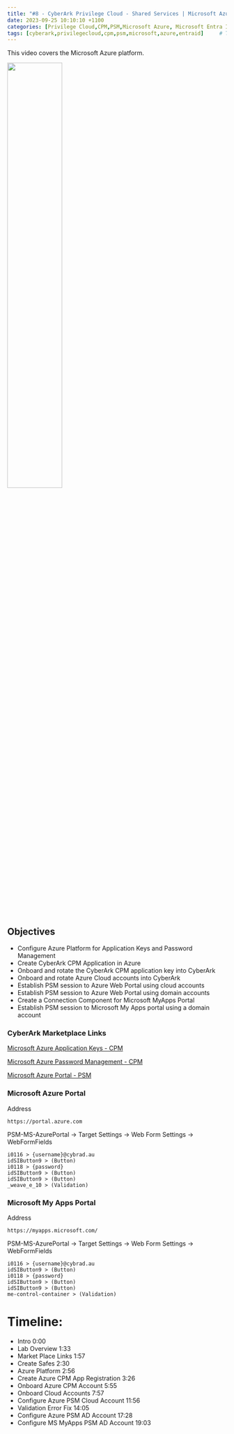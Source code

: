 ```yaml
---
title: "#8 - CyberArk Privilege Cloud - Shared Services | Microsoft Azure"
date: 2023-09-25 10:10:10 +1100
categories: [Privilege Cloud,CPM,PSM,Microsoft Azure, Microsoft Entra ID]
tags: [cyberark,privilegecloud,cpm,psm,microsoft,azure,entraid]     # TAG names should always be lowercase
---
```


This video covers the Microsoft Azure platform.

[<img src="https://i.ytimg.com/vi/bjHjosRtQ7s/maxresdefault.jpg" width="50%">](https://www.youtube.com/watch?v=bjHjosRtQ7s)
## Objectives
- Configure Azure Platform for Application Keys and Password Management
- Create CyberArk CPM Application in Azure
- Onboard and rotate the CyberArk CPM application key into CyberArk
- Onboard and rotate Azure Cloud accounts into CyberArk
- Establish PSM session to Azure Web Portal using cloud accounts
- Establish PSM session to Azure Web Portal using domain accounts
- Create a Connection Component for Microsoft MyApps Portal
- Establish PSM session to Microsoft My Apps portal using a domain account

### CyberArk Marketplace Links
[Microsoft Azure Application Keys - CPM](https://cyberark.my.site.com/mplace/s/#a3550000000EiBdAAK-a3950000000jjUDAAY)

[Microsoft Azure Password Management - CPM](https://cyberark.my.site.com/mplace/s/#a3550000000EiBeAAK-a3950000000jjUEAAY)

[Microsoft Azure Portal - PSM](https://cyberark.my.site.com/mplace/s/#a3550000000EiBfAAK-a3950000000jjUFAAY)

### Microsoft Azure Portal
Address
```
https://portal.azure.com
```

PSM-MS-AzurePortal -> Target Settings -> Web Form Settings -> WebFormFields
```
i0116 > {username}@cybrad.au
idSIButton9 > (Button)
i0118 > {password}
idSIButton9 > (Button)
idSIButton9 > (Button)
_weave_e_10 > (Validation)
```

### Microsoft My Apps Portal
Address
```
https://myapps.microsoft.com/
```

PSM-MS-AzurePortal -> Target Settings -> Web Form Settings -> WebFormFields
```
i0116 > {username}@cybrad.au
idSIButton9 > (Button)
i0118 > {password}
idSIButton9 > (Button)
idSIButton9 > (Button)
me-control-container > (Validation)
```
# Timeline:
- Intro 0:00
- Lab Overview 1:33
- Market Place Links 1:57
- Create Safes 2:30
- Azure Platform 2:56
- Create Azure CPM App Registration  3:26
- Onboard Azure CPM Account 5:55
- Onboard Cloud Accounts 7:57
- Configure Azure PSM Cloud Account 11:56
- Validation Error Fix 14:05
- Configure Azure PSM AD Account 17:28
- Configure MS MyApps PSM AD Account 19:03